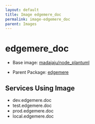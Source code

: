```yaml
---
layout: default
title: Image edgemere_doc
permalink: image-edgemere_doc
parent: Images
---
```

# edgemere_doc

* Base image:  [madajaju/node_plantuml](image-madajaju/node_plantuml)

* Parent Package: [edgemere](package--edgemere)


## Services Using Image
* dev.edgemere.doc
* test.edgemere.doc
* prod.edgemere.doc
* local.edgemere.doc

